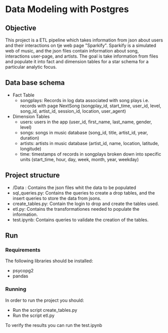 # Data Modeling with Postgres

## Objective
This project is a ETL pipeline which takes information from json about users and their interactions on tje web page "Sparkify". 
Sparkify is a simulated web of music, and the json files contain information about song, interactions user-page, and artists.
The goal is take information from files and populate it into fact and dimension tables for a star schema for a particular analytic focus.

## Data base schema
- Fact Table
    - songplays: Records in log data associated with song plays i.e. records with page NextSong
      (songplay_id, start_time, user_id, level, song_id, artist_id, session_id, location, user_agent)
- Dimension Tables
    - users: users in the app
        (user_id, first_name, last_name, gender, level)
    - songs: songs in music database
        (song_id, title, artist_id, year, duration)
    - artists:  artists in music database
        (artist_id, name, location, latitude, longitude)
    - time: timestamps of records in songplays broken down into specific units
        (start_time, hour, day, week, month, year, weekday)
        
## Project structure
- /Data : Contains the json files whit the data to be populated
- sql_queries.py: Contains the queries to create a drop tables, and the insert queries to store the data from jsons.
- create_tables.py: Contain the login to drop and create the tables used.
- etl.py: Contains the transformationes needed to populate the information.
- test.ipynb: Contains queries to validate the creation of the tables.


## Run

### Requirements
The following libraries should be installed:
- psycopg2
- pandas
### Running

In order to run the project you should:
- Run the script create_tables.py
- Run the script etl.py

To verify the results you can run the test.ipynb


